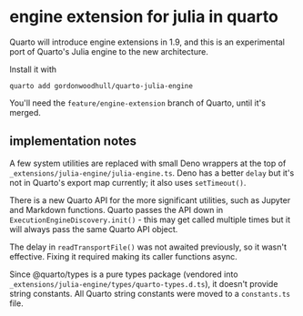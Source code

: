 # engine extension for julia in quarto

Quarto will introduce engine extensions in 1.9, and this is an experimental port of Quarto's Julia engine to the new architecture.

Install it with

```
quarto add gordonwoodhull/quarto-julia-engine
```

You'll need the `feature/engine-extension` branch of Quarto, until it's merged.

## implementation notes

A few system utilities are replaced with small Deno wrappers at the top of `_extensions/julia-engine/julia-engine.ts`. Deno has a better `delay` but it's not in Quarto's export map currently; it also uses `setTimeout()`.

There is a new Quarto API for the more significant utilities, such as Jupyter and Markdown functions. Quarto passes the API down in `ExecutionEngineDiscovery.init()` - this may get called multiple times but it will always pass the same Quarto API object.

The delay in `readTransportFile()` was not awaited previously, so it wasn't effective. Fixing it required making its caller functions async.

Since @quarto/types is a pure types package (vendored into `_extensions/julia-engine/types/quarto-types.d.ts`), it doesn't provide string constants. All Quarto string constants were moved to a `constants.ts` file.
